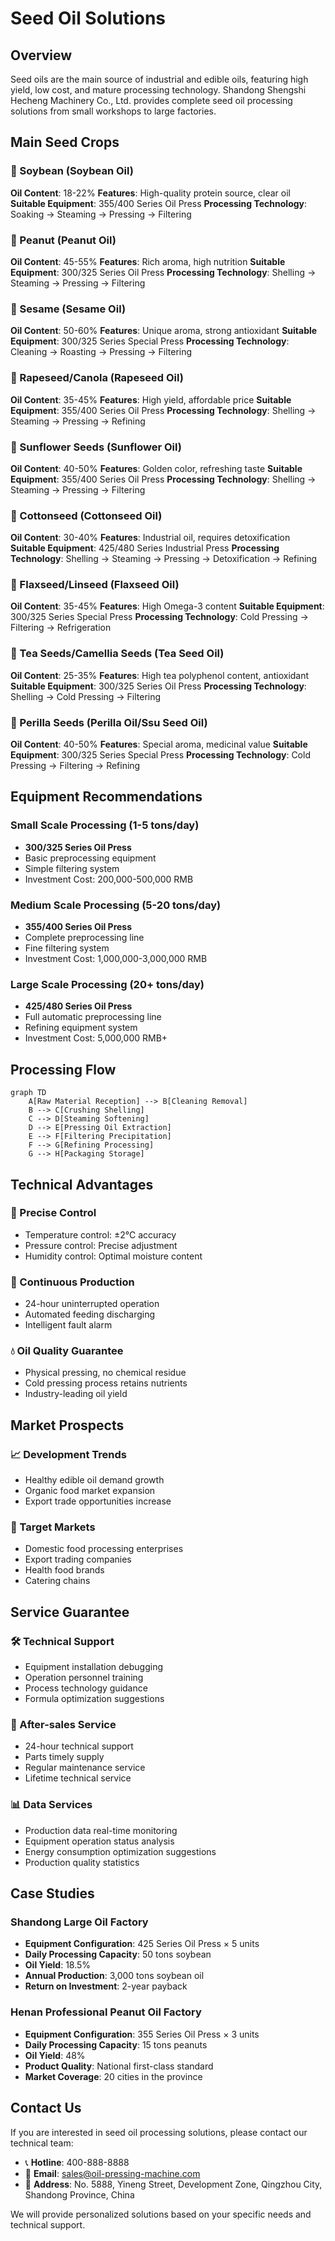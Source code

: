 # Seed Oil Solutions

## Overview

Seed oils are the main source of industrial and edible oils, featuring high yield, low cost, and mature processing technology. Shandong Shengshi Hecheng Machinery Co., Ltd. provides complete seed oil processing solutions from small workshops to large factories.

## Main Seed Crops

### 🌱 Soybean (Soybean Oil)
**Oil Content**: 18-22%
**Features**: High-quality protein source, clear oil
**Suitable Equipment**: 355/400 Series Oil Press
**Processing Technology**: Soaking → Steaming → Pressing → Filtering

### 🥜 Peanut (Peanut Oil)
**Oil Content**: 45-55%
**Features**: Rich aroma, high nutrition
**Suitable Equipment**: 300/325 Series Oil Press
**Processing Technology**: Shelling → Steaming → Pressing → Filtering

### 🌰 Sesame (Sesame Oil)
**Oil Content**: 50-60%
**Features**: Unique aroma, strong antioxidant
**Suitable Equipment**: 300/325 Series Special Press
**Processing Technology**: Cleaning → Roasting → Pressing → Filtering

### 🌿 Rapeseed/Canola (Rapeseed Oil)
**Oil Content**: 35-45%
**Features**: High yield, affordable price
**Suitable Equipment**: 355/400 Series Oil Press
**Processing Technology**: Shelling → Steaming → Pressing → Refining

### 🌻 Sunflower Seeds (Sunflower Oil)
**Oil Content**: 40-50%
**Features**: Golden color, refreshing taste
**Suitable Equipment**: 355/400 Series Oil Press
**Processing Technology**: Shelling → Steaming → Pressing → Filtering

### 🧵 Cottonseed (Cottonseed Oil)
**Oil Content**: 30-40%
**Features**: Industrial oil, requires detoxification
**Suitable Equipment**: 425/480 Series Industrial Press
**Processing Technology**: Shelling → Steaming → Pressing → Detoxification → Refining

### 🌾 Flaxseed/Linseed (Flaxseed Oil)
**Oil Content**: 35-45%
**Features**: High Omega-3 content
**Suitable Equipment**: 300/325 Series Special Press
**Processing Technology**: Cold Pressing → Filtering → Refrigeration

### 🍵 Tea Seeds/Camellia Seeds (Tea Seed Oil)
**Oil Content**: 25-35%
**Features**: High tea polyphenol content, antioxidant
**Suitable Equipment**: 300/325 Series Oil Press
**Processing Technology**: Shelling → Cold Pressing → Filtering

### 🌱 Perilla Seeds (Perilla Oil/Ssu Seed Oil)
**Oil Content**: 40-50%
**Features**: Special aroma, medicinal value
**Suitable Equipment**: 300/325 Series Special Press
**Processing Technology**: Cold Pressing → Filtering → Refining

## Equipment Recommendations

### Small Scale Processing (1-5 tons/day)
- **300/325 Series Oil Press**
- Basic preprocessing equipment
- Simple filtering system
- Investment Cost: 200,000-500,000 RMB

### Medium Scale Processing (5-20 tons/day)
- **355/400 Series Oil Press**
- Complete preprocessing line
- Fine filtering system
- Investment Cost: 1,000,000-3,000,000 RMB

### Large Scale Processing (20+ tons/day)
- **425/480 Series Oil Press**
- Full automatic preprocessing line
- Refining equipment system
- Investment Cost: 5,000,000 RMB+

## Processing Flow

```mermaid
graph TD
    A[Raw Material Reception] --> B[Cleaning Removal]
    B --> C[Crushing Shelling]
    C --> D[Steaming Softening]
    D --> E[Pressing Oil Extraction]
    E --> F[Filtering Precipitation]
    F --> G[Refining Processing]
    G --> H[Packaging Storage]
```

## Technical Advantages

### 🎯 Precise Control
- Temperature control: ±2℃ accuracy
- Pressure control: Precise adjustment
- Humidity control: Optimal moisture content

### 🔄 Continuous Production
- 24-hour uninterrupted operation
- Automated feeding discharging
- Intelligent fault alarm

### 💧 Oil Quality Guarantee
- Physical pressing, no chemical residue
- Cold pressing process retains nutrients
- Industry-leading oil yield

## Market Prospects

### 📈 Development Trends
- Healthy edible oil demand growth
- Organic food market expansion
- Export trade opportunities increase

### 🎯 Target Markets
- Domestic food processing enterprises
- Export trading companies
- Health food brands
- Catering chains

## Service Guarantee

### 🛠️ Technical Support
- Equipment installation debugging
- Operation personnel training
- Process technology guidance
- Formula optimization suggestions

### 🔧 After-sales Service
- 24-hour technical support
- Parts timely supply
- Regular maintenance service
- Lifetime technical service

### 📊 Data Services
- Production data real-time monitoring
- Equipment operation status analysis
- Energy consumption optimization suggestions
- Production quality statistics

## Case Studies

### Shandong Large Oil Factory
- **Equipment Configuration**: 425 Series Oil Press × 5 units
- **Daily Processing Capacity**: 50 tons soybean
- **Oil Yield**: 18.5%
- **Annual Production**: 3,000 tons soybean oil
- **Return on Investment**: 2-year payback

### Henan Professional Peanut Oil Factory
- **Equipment Configuration**: 355 Series Oil Press × 3 units
- **Daily Processing Capacity**: 15 tons peanuts
- **Oil Yield**: 48%
- **Product Quality**: National first-class standard
- **Market Coverage**: 20 cities in the province

## Contact Us

If you are interested in seed oil processing solutions, please contact our technical team:

- 📞 **Hotline**: 400-888-8888
- 📧 **Email**: sales@oil-pressing-machine.com
- 📍 **Address**: No. 5888, Yineng Street, Development Zone, Qingzhou City, Shandong Province, China

We will provide personalized solutions based on your specific needs and technical support.
